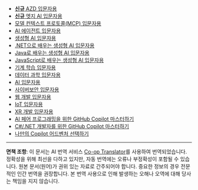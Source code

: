 <!--
CO_OP_TRANSLATOR_METADATA:
{
  "original_hash": "1ca17f25db3762aab74c3543070fcfc0",
  "translation_date": "2025-10-22T12:36:02+00:00",
  "source_file": "src/co_op_translator/templates/other_courses.md",
  "language_code": "ko"
}
-->
<!-- CO-OP TRANSLATOR OTHER COURSES START -->
- [**신규** AZD 입문자용](https://github.com/microsoft/AZD-for-beginners?WT.mc_id=academic-105485-koreyst)
- [**신규** 엣지 AI 입문자용](https://github.com/microsoft/edgeai-for-beginners?WT.mc_id=academic-105485-koreyst)
- [모델 컨텍스트 프로토콜(MCP) 입문자용](https://github.com/microsoft/mcp-for-beginners?WT.mc_id=academic-105485-koreyst)
- [AI 에이전트 입문자용](https://github.com/microsoft/ai-agents-for-beginners?WT.mc_id=academic-105485-koreyst)
- [생성형 AI 입문자용](https://github.com/microsoft/generative-ai-for-beginners?WT.mc_id=academic-105485-koreyst)
- [.NET으로 배우는 생성형 AI 입문자용](https://github.com/microsoft/Generative-AI-for-beginners-dotnet?WT.mc_id=academic-105485-koreyst)
- [Java로 배우는 생성형 AI 입문자용](https://github.com/microsoft/generative-ai-for-beginners-java?WT.mc_id=academic-105485-koreyst)
- [JavaScript로 배우는 생성형 AI 입문자용](https://github.com/microsoft/generative-ai-with-javascript?WT.mc_id=academic-105485-koreyst)
- [기계 학습 입문자용](https://akams/ml-beginners?WT.mc_id=academic-105485-koreyst)
- [데이터 과학 입문자용](https://aka.ms/datascience-beginners?WT.mc_id=academic-105485-koreyst)
- [AI 입문자용](https://aka.ms/ai-beginners?WT.mc_id=academic-105485-koreyst)
- [사이버보안 입문자용](https://github.com/microsoft/Security-101?WT.mc_id=academic-96948-sayoung)
- [웹 개발 입문자용](https://aka.ms/webdev-beginners?WT.mc_id=academic-105485-koreyst)
- [IoT 입문자용](https://aka.ms/iot-beginners?WT.mc_id=academic-105485-koreyst)
- [XR 개발 입문자용](https://github.com/microsoft/xr-development-for-beginners?WT.mc_id=academic-105485-koreyst)
- [AI 페어 프로그래밍을 위한 GitHub Copilot 마스터하기](https://aka.ms/GitHubCopilotAI?WT.mc_id=academic-105485-koreyst)
- [C#/.NET 개발자를 위한 GitHub Copilot 마스터하기](https://github.com/microsoft/mastering-github-copilot-for-dotnet-csharp-developers?WT.mc_id=academic-105485-koreyst)
- [나만의 Copilot 어드벤처 선택하기](https://github.com/microsoft/CopilotAdventures?WT.mc_id=academic-105485-koreyst)
<!-- CO-OP TRANSLATOR OTHER COURSES END -->

---

**면책 조항**:
이 문서는 AI 번역 서비스 [Co-op Translator](https://github.com/Azure/co-op-translator)를 사용하여 번역되었습니다. 정확성을 위해 최선을 다하고 있지만, 자동 번역에는 오류나 부정확성이 포함될 수 있습니다. 원본 문서(원어)가 권위 있는 자료로 간주되어야 합니다. 중요한 정보의 경우 전문적인 인간 번역을 권장합니다. 본 번역 사용으로 인해 발생하는 오해나 오역에 대해 당사는 책임을 지지 않습니다.